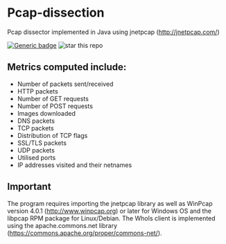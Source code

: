 # Pcap-dissection
Pcap dissector implemented in Java using jnetpcap (http://jnetpcap.com/)

[![Generic badge](https://img.shields.io/badge/<WIRESHARK>-<PCAP>-<COLOR>.svg)](https://shields.io/)
![star this repo](http://githubbadges.com/star.svg?user=arisath&repo=Pcap-dissection)

## Metrics computed include:
* Number of packets sent/received
* HTTP packets
* Number of GET requests
* Number of POST requests
* Images downloaded
* DNS packets
* TCP packets
* Distribution of TCP flags
* SSL/TLS packets
* UDP packets
* Utilised ports
* IP addresses visited and their netnames

## Important 
The program requires importing the jnetpcap library as well as WinPcap version 4.0.1 (http://www.winpcap.org) or later for Windows OS and the libpcap RPM package for Linux/Debian. The WhoIs client is implemented using the apache.commons.net library (https://commons.apache.org/proper/commons-net/).

